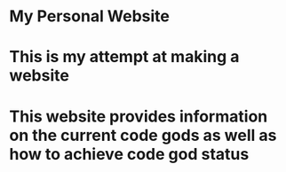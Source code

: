 # My Personal Website
# This is my attempt at making a website

# This website provides information on the current code gods as well as how to achieve code god status
